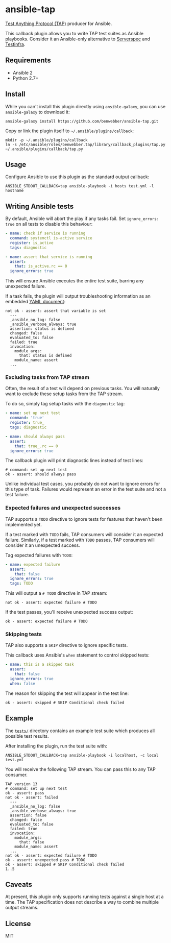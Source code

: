 # ansible-tap

[Test Anything Protocol (TAP)](https://testanything.org/) producer for Ansible.

This callback plugin allows you to write TAP test suites as Ansible playbooks. Consider it an Ansible-only alternative to [Serverspec](http://serverspec.org/) and [Testinfra](https://testinfra.readthedocs.io/).

## Requirements

* Ansible 2
* Python 2.7+

## Install

While you can't install this plugin directly using `ansible-galaxy`, you can use `ansible-galaxy` to download it:


```
ansible-galaxy install https://github.com/benwebber/ansible-tap.git
```

Copy or link the plugin itself to `~/.ansible/plugins/callback`:

```
mkdir -p ~/.ansible/plugins/callback
ln -s /etc/ansible/roles/benwebber.tap/library/callback_plugins/tap.py ~/.ansible/plugins/callback/tap.py
```

## Usage

Configure Ansible to use this plugin as the standard output callback:

```
ANSIBLE_STDOUT_CALLBACK=tap ansible-playbook -i hosts test.yml -l hostname
```

## Writing Ansible tests

By default, Ansible will abort the play if any tasks fail. Set `ignore_errors: true` on all tests to disable this behaviour:

```yaml
- name: check if service is running
  command: systemctl is-active service
  register: is_active
  tags: diagnostic

- name: assert that service is running
  assert:
    that: is_active.rc == 0
  ignore_errors: true
```

This will ensure Ansible executes the entire test suite, barring any unexpected failure.

If a task fails, the plugin will output troubleshooting information as an embedded [YAML document](https://testanything.org/tap-version-13-specification.html#yaml-blocks):

```tap
not ok - assert: assert that variable is set
  ---
  _ansible_no_log: false
  _ansible_verbose_always: true
  assertion: status is defined
  changed: false
  evaluated_to: false
  failed: true
  invocation:
    module_args:
      that: status is defined
    module_name: assert
  ...
```

### Excluding tasks from TAP stream

Often, the result of a test will depend on previous tasks. You will naturally want to exclude these setup tasks from the TAP stream.

To do so, simply tag setup tasks with the `diagnostic` tag:

```yaml
- name: set up next test
  command: 'true'
  register: true_
  tags: diagnostic

- name: should always pass
  assert:
    that: true_.rc == 0
  ignore_errors: true
```

The callback plugin will print diagnostic lines instead of test lines:

```tap
# command: set up next test
ok - assert: should always pass
````

Unlike individual test cases, you probably do not want to ignore errors for this type of task. Failures would represent an error in the test suite and not a test failure.

### Expected failures and unexpected successes

TAP supports a `TODO` directive to ignore tests for features that haven't been implemented yet.

If a test marked with `TODO` fails, TAP consumers will consider it an expected failure. Similarly, if a test marked with `TODO` passes, TAP consumers will consider it an unexpected success.

Tag expected failures with `TODO`:

```yaml
- name: expected failure
  assert:
    that: false
  ignore_errors: true
  tags: TODO
```

This will output a `# TODO` directive in TAP stream:

```tap
not ok - assert: expected failure # TODO
```

If the test passes, you'll receive unexpected success output:

```tap
ok - assert: expected failure # TODO
```

### Skipping tests

TAP also supports a `SKIP` directive to ignore specific tests.

This callback uses Ansible's `when` statement to control skipped tests:

```yaml
- name: this is a skipped task
  assert:
    that: false
  ignore_errors: true
  when: false
```

The reason for skipping the test will appear in the test line:

```tap
ok - assert: skipped # SKIP Conditional check failed
```

## Example

The [`tests/`](tests/) directory contains an example test suite which produces all possible test results.

After installing the plugin, run the test suite with:

```
ANSIBLE_STDOUT_CALLBACK=tap ansible-playbook -i localhost, -c local test.yml
```

You will receive the following TAP stream. You can pass this to any TAP consumer.

```tap
TAP version 13
# command: set up next test
ok - assert: pass
not ok - assert: failed
  ---
  _ansible_no_log: false
  _ansible_verbose_always: true
  assertion: false
  changed: false
  evaluated_to: false
  failed: true
  invocation:
    module_args:
      that: false
    module_name: assert
  ...
not ok - assert: expected failure # TODO
ok - assert: unexpected pass # TODO
ok - assert: skipped # SKIP Conditional check failed
1..5
```

## Caveats

At present, this plugin only supports running tests against a single host at a time. The TAP specification does not describe a way to combine multiple output streams.

## License

MIT
